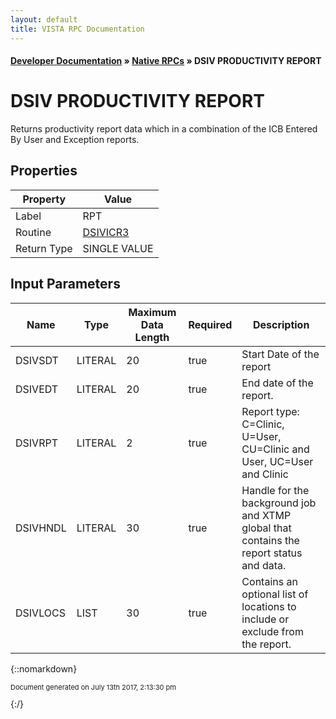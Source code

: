 ```yaml
---
layout: default
title: VISTA RPC Documentation
---
```


#### [Developer Documentation](../index) &#187; [Native RPCs](TableOfContents) &#187; DSIV PRODUCTIVITY REPORT<br/>
# DSIV PRODUCTIVITY REPORT

Returns productivity report data which in a combination of the ICB Entered By User and Exception reports.

## Properties

Property | Value
--- | ---
Label | RPT
Routine | [DSIVICR3](http://code.osehra.org/dox/Routine_DSIVICR3_source.html)
Return Type | SINGLE VALUE


## Input Parameters

Name | Type | Maximum Data Length | Required | Description
--- | --- | --- | --- | ---
DSIVSDT | LITERAL | 20 | true | Start Date of the report
DSIVEDT | LITERAL | 20 | true | End date of the report.
DSIVRPT | LITERAL | 2 | true | Report type: C&#x3D;Clinic, U&#x3D;User, CU&#x3D;Clinic and User, UC&#x3D;User and Clinic
DSIVHNDL | LITERAL | 30 | true | Handle for the background job and XTMP global that contains the report status and data.
DSIVLOCS | LIST | 30 | true | Contains an optional list of locations to include or exclude from the report.



{::nomarkdown} <br/><p style="font-size: 11px">Document generated on July 13th 2017, 2:13:30 pm</p>{:/}